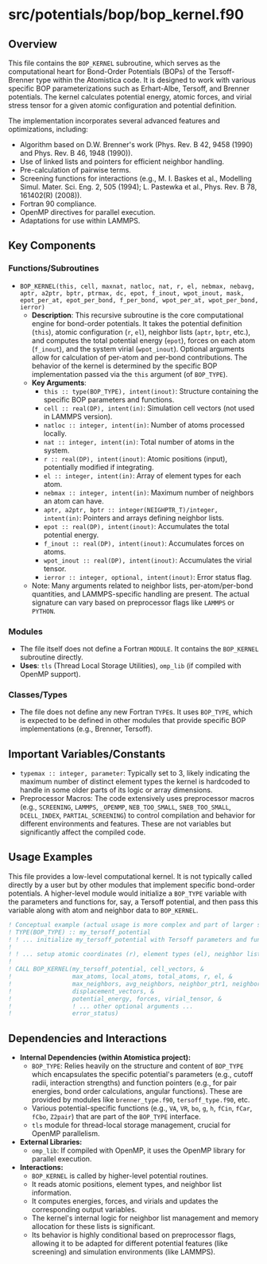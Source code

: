 # src/potentials/bop/bop_kernel.f90

## Overview

This file contains the `BOP_KERNEL` subroutine, which serves as the computational heart for Bond-Order Potentials (BOPs) of the Tersoff-Brenner type within the Atomistica code. It is designed to work with various specific BOP parameterizations such as Erhart-Albe, Tersoff, and Brenner potentials. The kernel calculates potential energy, atomic forces, and virial stress tensor for a given atomic configuration and potential definition.

The implementation incorporates several advanced features and optimizations, including:
*   Algorithm based on D.W. Brenner's work (Phys. Rev. B 42, 9458 (1990) and Phys. Rev. B 46, 1948 (1990)).
*   Use of linked lists and pointers for efficient neighbor handling.
*   Pre-calculation of pairwise terms.
*   Screening functions for interactions (e.g., M. I. Baskes et al., Modelling Simul. Mater. Sci. Eng. 2, 505 (1994); L. Pastewka et al., Phys. Rev. B 78, 161402(R) (2008)).
*   Fortran 90 compliance.
*   OpenMP directives for parallel execution.
*   Adaptations for use within LAMMPS.

## Key Components

### Functions/Subroutines

*   `BOP_KERNEL(this, cell, maxnat, natloc, nat, r, el, nebmax, nebavg, aptr, a2ptr, bptr, ptrmax, dc, epot, f_inout, wpot_inout, mask, epot_per_at, epot_per_bond, f_per_bond, wpot_per_at, wpot_per_bond, ierror)`
    *   **Description**: This recursive subroutine is the core computational engine for bond-order potentials. It takes the potential definition (`this`), atomic configuration (`r`, `el`), neighbor lists (`aptr`, `bptr`, etc.), and computes the total potential energy (`epot`), forces on each atom (`f_inout`), and the system virial (`wpot_inout`). Optional arguments allow for calculation of per-atom and per-bond contributions. The behavior of the kernel is determined by the specific BOP implementation passed via the `this` argument (of `BOP_TYPE`).
    *   **Key Arguments**:
        *   `this :: type(BOP_TYPE), intent(inout)`: Structure containing the specific BOP parameters and functions.
        *   `cell :: real(DP), intent(in)`: Simulation cell vectors (not used in LAMMPS version).
        *   `natloc :: integer, intent(in)`: Number of atoms processed locally.
        *   `nat :: integer, intent(in)`: Total number of atoms in the system.
        *   `r :: real(DP), intent(inout)`: Atomic positions (input), potentially modified if integrating.
        *   `el :: integer, intent(in)`: Array of element types for each atom.
        *   `nebmax :: integer, intent(in)`: Maximum number of neighbors an atom can have.
        *   `aptr, a2ptr, bptr :: integer(NEIGHPTR_T)/integer, intent(in)`: Pointers and arrays defining neighbor lists.
        *   `epot :: real(DP), intent(inout)`: Accumulates the total potential energy.
        *   `f_inout :: real(DP), intent(inout)`: Accumulates forces on atoms.
        *   `wpot_inout :: real(DP), intent(inout)`: Accumulates the virial tensor.
        *   `ierror :: integer, optional, intent(inout)`: Error status flag.
    *   Note: Many arguments related to neighbor lists, per-atom/per-bond quantities, and LAMMPS-specific handling are present. The actual signature can vary based on preprocessor flags like `LAMMPS` or `PYTHON`.

### Modules

*   The file itself does not define a Fortran `MODULE`. It contains the `BOP_KERNEL` subroutine directly.
*   **Uses**: `tls` (Thread Local Storage Utilities), `omp_lib` (if compiled with OpenMP support).

### Classes/Types

*   The file does not define any new Fortran `TYPE`s. It uses `BOP_TYPE`, which is expected to be defined in other modules that provide specific BOP implementations (e.g., Brenner, Tersoff).

## Important Variables/Constants

*   `typemax :: integer, parameter`: Typically set to 3, likely indicating the maximum number of distinct element types the kernel is hardcoded to handle in some older parts of its logic or array dimensions.
*   Preprocessor Macros: The code extensively uses preprocessor macros (e.g., `SCREENING`, `LAMMPS`, `_OPENMP`, `NEB_TOO_SMALL`, `SNEB_TOO_SMALL`, `DCELL_INDEX`, `PARTIAL_SCREENING`) to control compilation and behavior for different environments and features. These are not variables but significantly affect the compiled code.

## Usage Examples

This file provides a low-level computational kernel. It is not typically called directly by a user but by other modules that implement specific bond-order potentials. A higher-level module would initialize a `BOP_TYPE` variable with the parameters and functions for, say, a Tersoff potential, and then pass this variable along with atom and neighbor data to `BOP_KERNEL`.

```fortran
! Conceptual example (actual usage is more complex and part of larger system)
! TYPE(BOP_TYPE) :: my_tersoff_potential
! ! ... initialize my_tersoff_potential with Tersoff parameters and functions ...
!
! ! ... setup atomic coordinates (r), element types (el), neighbor lists etc. ...
!
! CALL BOP_KERNEL(my_tersoff_potential, cell_vectors, &
!                 max_atoms, local_atoms, total_atoms, r, el, &
!                 max_neighbors, avg_neighbors, neighbor_ptr1, neighbor_ptr2, bond_ptr, max_bonds, &
!                 displacement_vectors, &
!                 potential_energy, forces, virial_tensor, &
!                 ! ... other optional arguments ...
!                 error_status)
```

## Dependencies and Interactions

*   **Internal Dependencies (within Atomistica project):**
    *   `BOP_TYPE`: Relies heavily on the structure and content of `BOP_TYPE` which encapsulates the specific potential's parameters (e.g., cutoff radii, interaction strengths) and function pointers (e.g., for pair energies, bond order calculations, angular functions). These are provided by modules like `brenner_type.f90`, `tersoff_type.f90`, etc.
    *   Various potential-specific functions (e.g., `VA`, `VR`, `bo`, `g`, `h`, `fCin`, `fCar`, `fCbo`, `Z2pair`) that are part of the `BOP_TYPE` interface.
    *   `tls` module for thread-local storage management, crucial for OpenMP parallelism.
*   **External Libraries:**
    *   `omp_lib`: If compiled with OpenMP, it uses the OpenMP library for parallel execution.
*   **Interactions:**
    *   `BOP_KERNEL` is called by higher-level potential routines.
    *   It reads atomic positions, element types, and neighbor list information.
    *   It computes energies, forces, and virials and updates the corresponding output variables.
    *   The kernel's internal logic for neighbor list management and memory allocation for these lists is significant.
    *   Its behavior is highly conditional based on preprocessor flags, allowing it to be adapted for different potential features (like screening) and simulation environments (like LAMMPS).
```
